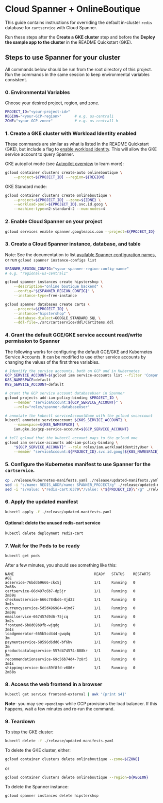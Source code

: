 # Cloud Spanner + OnlineBoutique

This guide contains instructions for overriding the default in-cluster `redis` database for `cartservice` with Cloud Spanner.

Run these steps after the **Create a GKE cluster** step and before the **Deploy the sample app to the cluster** in the README Quickstart (GKE).

## Steps to use Spanner for your cluster

All commands below should be run from the root directory of this project.
Run the commands in the same session to keep environmental variables consistent.

### 0. Environmental Variables

Choose your desired project, region, and zone.

```sh
PROJECT_ID="<your-project-id>"
REGION="<your-GCP-region>"      # e.g. us-central1
ZONE="<your-GCP-zone>"          # e.g. us-central1-b
```

### 1. Create a GKE cluster with Workload Identity enabled

These commands are similar as what is listed in the README Quickstart (GKE),
but include a flag to [enable workload identity](https://cloud.google.com/kubernetes-engine/docs/how-to/workload-identity#enable).
This will allow the GKE service account to query Spanner.

GKE autopilot mode (see [Autopilot
overview](https://cloud.google.com/kubernetes-engine/docs/concepts/autopilot-overview)
to learn more):

```sh
gcloud container clusters create-auto onlineboutique \
    --project=${PROJECT_ID} --region=${REGION}
```

GKE Standard mode:

```sh
gcloud container clusters create onlineboutique \
    --project=${PROJECT_ID} --zone=${ZONE} \
    --workload-pool=${PROJECT_ID}.svc.id.goog \
    --machine-type=n2-standard-2 --num-nodes=4
```

### 2. Enable Cloud Spanner on your project

```sh
gcloud services enable spanner.googleapis.com --project=${PROJECT_ID}
```

### 3. Create a Cloud Spanner instance, database, and table

Note: See the documentation to list [available Spanner configuration names](https://cloud.google.com/spanner/docs/getting-started/set-up#run_the_gcloud_tool), or run `gcloud spanner instance-configs list`

```sh
SPANNER_REGION_CONFIG="<your-spanner-region-config-name>"
# e.g. "regional-us-central1"

gcloud spanner instances create hipstershop \
    --description="online boutique backend" \
    --config="${SPANNER_REGION_CONFIG}" \
    --instance-type=free-instance

gcloud spanner databases create carts \
    --project=${PROJECT_ID} \
    --instance="hipstershop" \
    --database-dialect=GOOGLE_STANDARD_SQL \
    --ddl-file=./src/cartservice/ddl/CartItems.ddl
```

### 4. Grant the default GCE/GKE service account read/write permission to Spanner

The following works for configuring the default GCE/GKE and Kubernetes Service Accounts.
It can be modified to use other service accounts by changing the values of the first three variables.

```sh
# Identify the service accounts, both on GCP and in Kubernetes
GCP_SERVICE_ACCOUNT=$(gcloud iam service-accounts list --filter 'Compute Engine default' --format 'value(email)')
K8S_NAMESPACE=default
K8S_SERVICE_ACCOUNT=default

# grant the GCP service account databaseUser in Spanner
gcloud projects add-iam-policy-binding $PROJECT_ID \
    --member "serviceAccount:${GCP_SERVICE_ACCOUNT}" \
    --role="roles/spanner.databaseUser"

# annotate the kubectl serviceAccountName with the gcloud svcaccount
kubectl annotate serviceaccount ${K8S_SERVICE_ACCOUNT} \
    --namespace=${K8S_NAMESPACE} \
    iam.gke.io/gcp-service-account=${GCP_SERVICE_ACCOUNT}

# tell gcloud that the kubectl account maps to the gcloud one
gcloud iam service-accounts add-iam-policy-binding \
    "${GCP_SERVICE_ACCOUNT}" --role roles/iam.workloadIdentityUser \
    --member "serviceAccount:${PROJECT_ID}.svc.id.goog[${K8S_NAMESPACE}/${K8S_SERVICE_ACCOUNT}]"
```



### 5. Configure the Kubernetes manifest to use Spanner for the `cartservice`.

```sh
cp ./release/kubernetes-manifests.yaml ./release/updated-manifests.yaml
sed -i "s/name: REDIS_ADDR/name: SPANNER_PROJECT/g" ./release/updated-manifests.yaml
sed -i "s/value: \"redis-cart:6379\"/value: \"${PROJECT_ID}\"/g" ./release/updated-manifests.yaml
```

### 6. Apply the updated manifest

```sh
kubectl apply -f ./release/updated-manifests.yaml
```

#### Optional: delete the unused redis-cart service

```sh
kubectl delete deployment redis-cart
```

### 7. Wait for the Pods to be ready

```sh
kubectl get pods
```

After a few minutes, you should see something like this:

```
NAME                                     READY   STATUS    RESTARTS   AGE
adservice-76bdd69666-ckc5j               1/1     Running   0          2m58s
cartservice-66d497c6b7-dp5jr             1/1     Running   0          2m59s
checkoutservice-666c784bd6-4jd22         1/1     Running   0          3m1s
currencyservice-5d5d496984-4jmd7         1/1     Running   0          2m59s
emailservice-667457d9d6-75jcq            1/1     Running   0          3m2s
frontend-6b8d69b9fb-wjqdg                1/1     Running   0          3m1s
loadgenerator-665b5cd444-gwqdq           1/1     Running   0          3m
paymentservice-68596d6dd6-bf6bv          1/1     Running   0          3m
productcatalogservice-557d474574-888kr   1/1     Running   0          3m
recommendationservice-69c56b74d4-7z8r5   1/1     Running   0          3m1s
shippingservice-6ccc89f8fd-v686r         1/1     Running   0          2m58s
```

### 8. Access the web frontend in a browser

```sh
kubectl get service frontend-external | awk '{print $4}'
```

**Note**- you may see `<pending>` while GCP provisions the load balancer. If this happens, wait a few minutes and re-run the command.

### 9. Teardown

To stop the GKE cluster:

```sh
kubectl delete -f ./release/updated-manifests.yaml
```

To delete the GKE cluster, either:

```sh
gcloud container clusters delete onlineboutique --zone=${ZONE}
```

or

```sh
gcloud container clusters delete onlineboutique --region=${REGION}
```

To delete the Spanner instance:

```sh
gcloud spanner instances delete hipstershop
```